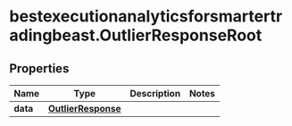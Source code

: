 # bestexecutionanalyticsforsmartertradingbeast.OutlierResponseRoot

## Properties

Name | Type | Description | Notes
------------ | ------------- | ------------- | -------------
**data** | [**OutlierResponse**](OutlierResponse.md) |  | 


